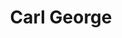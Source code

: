 ---
avatar: /images/people/carlgeorge.jpg
avatar_small: /images/people/carlgeorge_small.jpg
bio: Engineer at RedHat working on EPEL, CentOS and Fedora. Texas forever.
homepage: http://carl.george.computer/
instagram: null
linkedin: null
title: Carl George
twitter: https://twitter.com/carlwgeorge
type: guest
username: carlgeorge
youtube: null
---